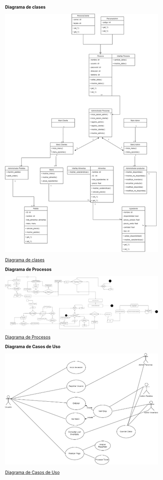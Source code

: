 **Diagrama de clases**

![DiagClases](Diagrama_clases_POO_proyecto.drawio.png)

[Diagrama de clases](https://viewer.diagrams.net/?tags=%7B%7D&highlight=0000ff&edit=_blank&layers=1&nav=1#G1G_D-lfovf6KodvJ3aRYvwwPcY0phkWjo)


**Diagrama de Procesos**

![DiagProcesos](Diagrama_de_procesos_POO_Proyecto.drawio.png)

[Diagrama de Procesos](https://viewer.diagrams.net/?tags=%7B%7D&highlight=0000ff&edit=_blank&layers=1&nav=1#G1dObmZIXpS0Q2lZRTJrctvq3lF7osi6td)

**Diagrama de Casos de Uso**

![DiagCasosUso](Casosdeuso2xd.drawio.png)

[Diagrama de Casos de Uso](https://viewer.diagrams.net/?tags=%7B%7D&highlight=0000ff&edit=_blank&layers=1&nav=1&title=Casosdeuso2xd.drawio#R7Vtdc5s4FP01fqwHIQTmMbW73XY2u5lmN2mfdlRQbXUx8gg5cfrrV7KFDRKJiYP5aJOXoAvI6Nyjc%2B%2BVYASny817jleLSxaTZOQ68WYEZyPXBX7gyX%2FK8rCzBMjZGeacxvqig%2BGa%2FiDamF%2B2pjHJShcKxhJBV2VjxNKURKJkw5yz%2B%2FJl31hS%2FtUVnhPLcB3hxLbe0lgstBX44eHE74TOF%2FlP%2B0iPeInzq%2FVQsgWO2X3BBN%2BN4JQzJnZHy82UJAq9HJjdfb89cnb%2FZJykos4NH79vFl8Avf0TzS6%2Ff%2Fx3dhvQmze6lzucrPWIP6Q0oky5jKiHJhllqR6AeMhhkT1LD8jG2%2FsFFeR6hSN15l6SQNoWYpnIFpCHunvCBdk8%2Btxgj4bkEWFLIviDvETf4AUaQE0hkFPovuCQHORFwRcTbcOaA%2FN91weU5IEG6hmguRZon8icZoJjLs3%2FZGvMFYI9wswNusYMWpj9xWOSKsR6hBOcdI2TZ%2BF0QxSrLkk6msLR24tu8fJRCS%2Bvc7z8irmIE%2FpjOxWv8LzjeeiX%2BRU4XeMVWHg9plcyXq3U4XqZXESCcYmIwoLK4PgH%2FkqSK5ZRoYIDnH1lQrBl4YKLhM7VCcEMTNlaJDQl0324dpoBemLM4wq9gxUw%2B%2BeCeWLBbPMwjS9UhiJbKUtJGSfO1mlMYg2QBIE%2FfC42vqjGGOXN2aZ4cvaQtzZUfNY9quPdXdD40ycPfahGsYsrwqmERepQ0V8ktlInw1tyuGzNI3KcjgLzORHH8hTb%2BwX3ogr35jZOEizoXflxq3yuf%2BGKUTmQPbl8UGaX5xi02Q1T31VMwcyODDmAyOhoh4PV0ZaC%2B2GfzsqwFVb64CgvVctk1c9DVveVrA2QNR9HQ2ytz4Oj%2FoVd%2BhcY%2FoXhUP1r154vUiMtH05JPtDTepErGCgrWJXoPFfOGtQdryYvgz7pDjJzq1N5iUDLvLRL1XNEyV8nd%2FO7pOU%2B7W9aLn0zrp6blnalexEvaarKXMIzlsrnGHQJFxoAg4paudUaDrRTxDURbKrF4ung16ASuDWVAHQqBb7XlBSERkdey1Jg13G5FHxI76T3MB%2F4ck5oIOw5yNICr00tcO1ihKZRslabJI9LQpTgLKNRLVUwUtC66YEzBo5XmvWT4EjSe96soHYV5fVJC9DJVbLJVLddLXDtKupGOvebNM1otrLZ2eLqtwmyB%2B2I3vLOnZ3bNzyNnXE48Y31MPii9TBn7DhBaYZ7cDKIGd7pOolFvmCoM9zeEjwk%2FjGN2U%2BW97uhrRJVsd70Z3MiYVdaT6nDr5z311WCXcb6KgUvlQJ793ZQzOwdL91eJaHD5WUbG4vgFBrWJ1XPNQwFwTj0vYmDkOcFyAElh%2FsAjF3Hd6AfeC6YIDRMHkHXTnUymY5sX%2Bb5RKTXhMx3uM2tNosaVMZovy5cLGqcCiKcbW0C2kXNFWcRybaw%2FU2j%2F4joFWRBxRucYauI2Sl1M3o1djzXiKWTsOPdQ7%2Bmvu0mX19i4enbh4aGtb19CFGz3Dohw9%2Fz8Y0kJAgNQoLBELJX6wfDJaRdzr5fYx5vo8MMi4r1gzaDQ2DCUxVP231Vvdkqq8GZA%2BtOndeNtmamTsM7wPsVXeTDgp5vZfrZK7rnrN674Gy%2FavGTOWsuZ8K2a6h2XvJtco1IvTIMXjwfOtHZXq1rDlZnPbvun7I0Wydim6QoRHGknjd%2FvaHrz%2BvMVxTP%2BHmdbB6%2BEd0BfvjUFr77Hw%3D%3D)